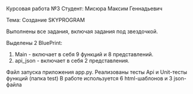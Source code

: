 Курсовая работа №3 
Студент: Мисюра Максим Геннадьевич

Тема: Создание SKYPROGRAM

Выполнены все задания, включая задания под звездочкой.

Выделены 2 BluePrint:
1. Main - включает в себя 9 функций и 8 представлений.
2. api_json - включает в себя 2 представления.

Файл запуска приложения app.py.
Реализованы тесты Api и Unit-тесты функций (папка test)
В работе используется 6 html-шаблонов и 3 json-файла